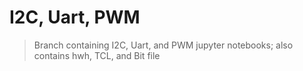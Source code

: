 # I2C, Uart, PWM

> Branch containing I2C, Uart, and PWM jupyter notebooks; also contains hwh, TCL, and Bit file

